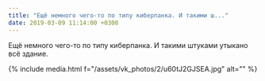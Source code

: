 ```yaml
---
title: "Ещё немного чего-то по типу киберпанка. И такими ш..."
date: 2019-03-09 11:14:00 +0300
---
```


Ещё немного чего-то по типу киберпанка. И такими штуками утыкано всё здание.

{% include media.html f="/assets/vk_photos/2/u60tJ2GJSEA.jpg" alt="" %}
